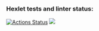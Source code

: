 ### Hexlet tests and linter status:
[![Actions Status](https://github.com/kgurskaya/frontend-project-44/workflows/hexlet-check/badge.svg)](https://github.com/kgurskaya/frontend-project-44/actions)
<a href="https://codeclimate.com/github/kgurskaya/frontend-project-44/maintainability"><img src="https://api.codeclimate.com/v1/badges/cc17554d3da18f477e67/maintainability" /></a>